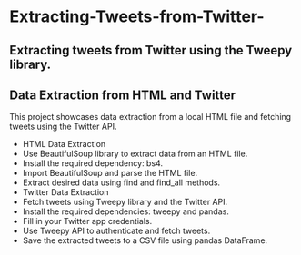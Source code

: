 # Extracting-Tweets-from-Twitter-
## Extracting tweets from Twitter using the Tweepy library. 

## Data Extraction from HTML and Twitter
This project showcases data extraction from a local HTML file and fetching tweets using the Twitter API.

- HTML Data Extraction
- Use BeautifulSoup library to extract data from an HTML file.
- Install the required dependency: bs4.
- Import BeautifulSoup and parse the HTML file.
- Extract desired data using find and find_all methods.
- Twitter Data Extraction
- Fetch tweets using Tweepy library and the Twitter API.
- Install the required dependencies: tweepy and pandas.
- Fill in your Twitter app credentials.
- Use Tweepy API to authenticate and fetch tweets.
- Save the extracted tweets to a CSV file using pandas DataFrame.
